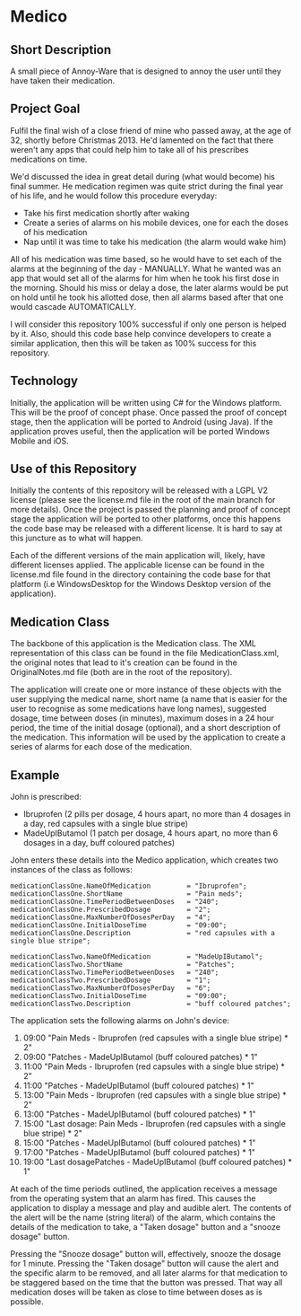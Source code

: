 Medico
======

Short Description
-----------------

A small piece of Annoy-Ware that is designed to annoy the user until they have taken their medication.

Project Goal
------------

Fulfil the final wish of a close friend of mine who passed away, at the age of 32, shortly before Christmas 2013. He'd lamented on the fact that there weren't any apps that could help him to take all of his prescribes medications on time.

We'd discussed the idea in great detail during (what would become) his final summer. He medication regimen was quite strict during the final year of his life, and he would follow this procedure everyday:

* Take his first medication shortly after waking
* Create a series of alarms on his mobile devices, one for each the doses of his medication
* Nap until it was time to take his medication (the alarm would wake him)

All of his medication was time based, so he would have to set each of the alarms at the beginning of the day - MANUALLY. What he wanted was an app that would set all of the alarms for him when he took his first dose in the morning. Should his miss or delay a dose, the later alarms would be put on hold until he took his allotted dose, then all alarms based after that one would cascade AUTOMATICALLY.

I will consider this repository 100% successful if only one person is helped by it. Also, should this code base help convince developers to create a similar application, then this will be taken as 100% success for this repository.

Technology
----------

Initially, the application will be written using C# for the Windows platform. This will be the proof of concept phase. Once passed the proof of concept stage, then the application will be ported to Android (using Java). If the application proves useful, then the application will be ported Windows Mobile and iOS.

Use of this Repository
----------------------

Initially the contents of this repository will be released with a LGPL V2 license (please see the license.md file in the root of the main branch for more details). Once the project is passed the planning and proof of concept stage the application will be ported to other platforms, once this happens the code base may be released with a different license. It is hard to say at this juncture as to what will happen.

Each of the different versions of the main application will, likely, have different licenses applied. The applicable license can be found in the license.md file found in the directory containing the code base for that platform (i.e WindowsDesktop for the Windows Desktop version of the application).

Medication Class
----------------

The backbone of this application is the Medication class. The XML representation of this class can be found in the file MedicationClass.xml, the original notes that lead to it's creation can be found in the OriginalNotes.md file (both are in the root of the repository).

The application will create one or more instance of these objects with the user supplying the medical name, short name (a name that is easier for the user to recognise as some medications have long names), suggested dosage, time between doses (in minutes), maximum doses in a 24 hour period, the time of the initial dosage (optional), and a short description of the medication. This information will be used by the application to create a series of alarms for each dose of the medication.

Example
-------

John is prescribed:

* Ibruprofen (2 pills per dosage, 4 hours apart, no more than 4 dosages in a day, red capsules with a single blue stripe)
* MadeUpIButamol (1 patch per dosage, 4 hours apart, no more than 6 dosages in a day, buff coloured patches)

John enters these details into the Medico application, which creates two instances of the class as follows:

    medicationClassOne.NameOfMedication			= "Ibruprofen";
    medicationClassOne.ShortName				= "Pain meds";
    medicationClassOne.TimePeriodBetweenDoses	= "240";
    medicationClassOne.PrescribedDosage			= "2";
    medicationClassOne.MaxNumberOfDosesPerDay	= "4";
    medicationClassOne.InitialDoseTime			= "09:00";
    medicationClassOne.Description				= "red capsules with a single blue stripe";

    medicationClassTwo.NameOfMedication			= "MadeUpIButamol";
    medicationClassTwo.ShortName				= "Patches";
    medicationClassTwo.TimePeriodBetweenDoses	= "240";
    medicationClassTwo.PrescribedDosage			= "1";
    medicationClassTwo.MaxNumberOfDosesPerDay	= "6";
    medicationClassTwo.InitialDoseTime			= "09:00";
    medicationClassTwo.Description				= "buff coloured patches";

The application sets the following alarms on John's device:

1. 09:00 "Pain Meds - Ibruprofen (red capsules with a single blue stripe) * 2"
1. 09:00 "Patches - MadeUpIButamol (buff coloured patches) * 1"
1. 11:00 "Pain Meds - Ibruprofen (red capsules with a single blue stripe) * 2"
1. 11:00 "Patches - MadeUpIButamol (buff coloured patches) * 1"
1. 13:00 "Pain Meds - Ibruprofen (red capsules with a single blue stripe) * 2"
1. 13:00 "Patches - MadeUpIButamol (buff coloured patches) * 1"
1. 15:00 "Last dosage: Pain Meds - Ibruprofen (red capsules with a single blue stripe) * 2"
1. 15:00 "Patches - MadeUpIButamol (buff coloured patches) * 1"
1. 17:00 "Patches - MadeUpIButamol (buff coloured patches) * 1"
1. 19:00 "Last dosagePatches - MadeUpIButamol (buff coloured patches) * 1"

At each of the time periods outlined, the application receives a message from the operating system that an alarm has fired. This causes the application to display a message and play and audible alert. The contents of the alert will be the name (string literal) of the alarm, which contains the details of the medication to take, a "Taken dosage" button and a "snooze dosage" button.

Pressing the "Snooze dosage" button will, effectively, snooze the dosage for 1 minute. Pressing the "Taken dosage" button will cause the alert and the specific alarm to be removed, and all later alarms for that medication to be staggered based on the time that the button was pressed. That way all medication doses will be taken as close to time between doses as is possible.